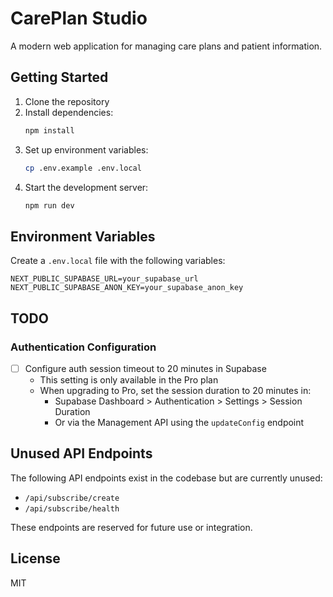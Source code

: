 # CarePlan Studio

A modern web application for managing care plans and patient information.

## Getting Started

1. Clone the repository
2. Install dependencies:
   ```bash
   npm install
   ```
3. Set up environment variables:
   ```bash
   cp .env.example .env.local
   ```
4. Start the development server:
   ```bash
   npm run dev
   ```

## Environment Variables

Create a `.env.local` file with the following variables:

```env
NEXT_PUBLIC_SUPABASE_URL=your_supabase_url
NEXT_PUBLIC_SUPABASE_ANON_KEY=your_supabase_anon_key
```

## TODO

### Authentication Configuration
- [ ] Configure auth session timeout to 20 minutes in Supabase
  - This setting is only available in the Pro plan
  - When upgrading to Pro, set the session duration to 20 minutes in:
    - Supabase Dashboard > Authentication > Settings > Session Duration
    - Or via the Management API using the `updateConfig` endpoint

## Unused API Endpoints

The following API endpoints exist in the codebase but are currently unused:

- `/api/subscribe/create`
- `/api/subscribe/health`

These endpoints are reserved for future use or integration.

## License

MIT 